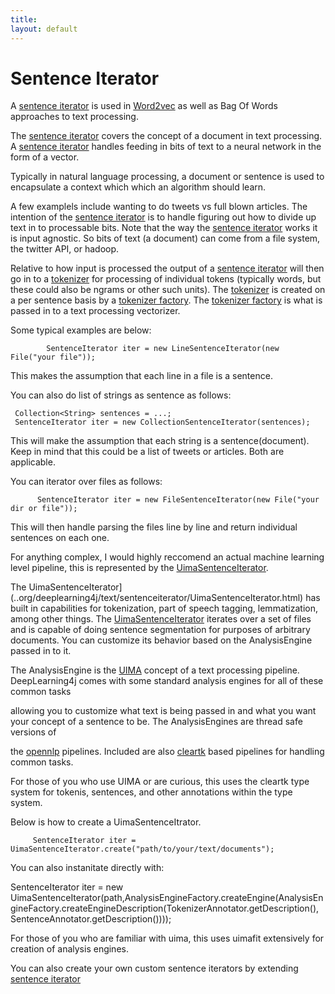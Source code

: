 ```yaml
---
title: 
layout: default
---
```



Sentence Iterator
=================================


A [sentence iterator](../org/deeplearning4j/word2vec/sentenceiterator/SentenceIterator.html) is used in [Word2vec](../word2vec.html) as well as Bag Of Words approaches to text processing.



The [sentence iterator](../org/deeplearning4j/word2vec/SentenceIterator.html) covers the concept of a document in text processing. A [sentence iterator](../org/deeplearning4j/word2vec/sentenceiterator/SentenceIterator.html) handles feeding in bits of text to a neural network in the form of a vector.

Typically in natural language processing, a document or sentence is used to encapsulate a context which which an algorithm should learn.

A few examplels include wanting to do tweets vs full blown articles. The intention of the [sentence iterator](../org/deeplearning4j/word2vec/sentenceiterator/SentenceIterator.html) is to handle figuring out how to divide up text in to processable bits. Note that the way the [sentence iterator](../org/deeplearning4j/word2vec/SentenceIterator.html) works it is input agnostic. So bits of text (a document) can come from a file system, the twitter API, 
or hadoop.


Relative to how input is processed the output of a [sentence iterator](../org/deeplearning4j/word2vec/sentenceiterator/SentenceIterator.html) will then go in to a [tokenizer](../org/deeplearning4j/word2vec/tokenizer/Tokenizer.html) for processing of individual tokens (typically words, but these could also be ngrams or other such units). The [tokenizer](../org/deeplearning4j/word2vec/tokenizer/Tokenizer.html) is created on a per sentence basis by a [tokenizer factory](../org/deeplearning4j/word2vec/tokenizer/TokenizerFactory.html). The [tokenizer factory](../org/deeplearning4j/word2vec/tokenizer/TokenizerFactory.html) is 
what is passed in to a text processing vectorizer. 


Some typical examples are below:

            SentenceIterator iter = new LineSentenceIterator(new File("your file"));

This makes the assumption that each line in a file is a sentence.



You can also do list of strings as sentence as follows:

     Collection<String> sentences = ...;
     SentenceIterator iter = new CollectionSentenceIterator(sentences);

This will make the assumption that each string is a sentence(document). Keep in mind that this could be a list of tweets or articles. Both are applicable.


You can iterator over files as follows:

          
          SentenceIterator iter = new FileSentenceIterator(new File("your dir or file"));

This will then handle parsing the files line by line and return individual sentences on each one.


For anything complex, I would highly reccomend an actual machine learning level pipeline, this is represented by the [UimaSentenceIterator](..org/deeplearning4j/text/sentenceiterator/UimaSentenceIterator.html).

The UimaSentenceIterator](..org/deeplearning4j/text/sentenceiterator/UimaSentenceIterator.html) has built in capabilities for tokenization, part of speech tagging, lemmatization, among other things. The [UimaSentenceIterator](..org/deeplearning4j/text/sentenceiterator/UimaSentenceIterator.html) iterates over a set of files and is capable of doing sentence segmentation for purposes of arbitrary documents. You can customize its behavior based on the AnalysisEngine passed in to it.

The AnalysisEngine is the [UIMA](http://uima.apache.org/) concept of a text processing pipeline. DeepLearning4j comes with some standard analysis engines for all of these common tasks

allowing you to customize what text is being passed in and what you want your concept of a sentence to be. The AnalysisEngines are thread safe versions of

the [opennlp](http://opennlp.apache.org/) pipelines. Included are also [cleartk](http://cleartk.googlecode.com/) based pipelines for handling common tasks.

For those of you who use UIMA or are curious, this uses the cleartk type system for tokenis, sentences, and other annotations within the type system.


Below is how to create a UimaSentenceItrator.

         SentenceIterator iter = UimaSentenceIterator.create("path/to/your/text/documents");

You can also instanitate directly with:

  SentenceIterator iter = new UimaSentenceIterator(path,AnalysisEngineFactory.createEngine(AnalysisEngineFactory.createEngineDescription(TokenizerAnnotator.getDescription(), SentenceAnnotator.getDescription())));


For those of you who are familiar with uima, this uses uimafit extensively for creation of analysis engines.



You can also create your own custom sentence iterators by extending [sentence iterator](../org/deeplearning4j/word2vec/sentenceiterator/BaseSentenceIterator.html)

